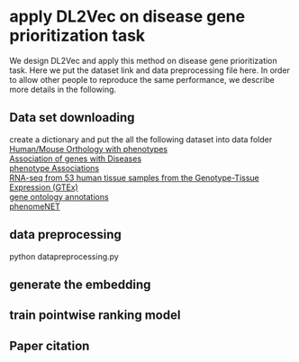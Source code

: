 # apply DL2Vec on disease gene prioritization task
We design DL2Vec and apply this method on disease gene prioritization task. 
Here we put the dataset link and data preprocessing file here.
In order to allow other people to reproduce the same performance, we describe more details in the following.

## Data set downloading
create a dictionary and put the all the following dataset into data folder<br>
[Human/Mouse Orthology with phenotypes](http://www.informatics.jax.org/downloads/reports/HMD_HumanPhenotype.rpt)<br>
[Association of genes with Diseases](http://www.informatics.jax.org/downloads/reports/MGI_DO.rpt)<br>
[phenotype Associations](https://hpo.jax.org/app/download/annotation)<br>
[RNA-seq from 53 human tissue samples from the Genotype-Tissue Expression (GTEx)](https://www.ebi.ac.uk/gxa/experiments-content/E-MTAB-5214/resources/ExperimentDownloadSupplier.RnaSeqBaseline/tpms.tsv)<br>
[gene ontology annotations](http://geneontology.org/gene-associations/goa_human.gaf.gz)<br>
[phenomeNET](http://aber-owl.net/ontology/PhenomeNET/#/Download)<br>


## data preprocessing
  python datapreprocessing.py

## generate the embedding


## train pointwise ranking model 

## Paper citation

